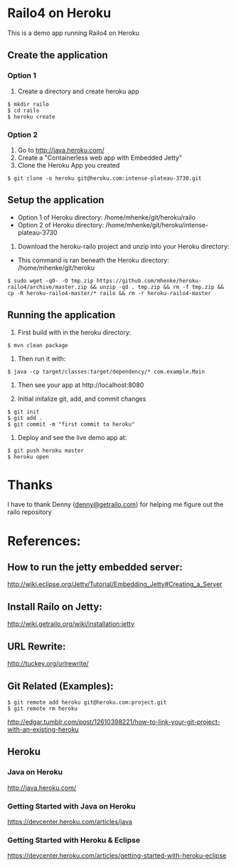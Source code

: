 # Railo4 on Heroku

This is a demo app running Railo4 on Heroku

## Create the application
### Option 1
 1. Create a directory and create heroku app

 ```
 $ mkdir railo
 $ cd railo
 $ heroku create
 ```

### Option 2 

 1. Go to http://java.heroku.com/
 2. Create a "Containerless web app with Embedded Jetty"
 3. Clone the Heroku App you created
  
 ```
 $ git clone -o heroku git@heroku.com:intense-plateau-3730.git
 ```

## Setup the application

 - Option 1 of Heroku directory: /home/mhenke/git/heroku/railo
 - Option 2 of Heroku directory: /home/mhenke/git/heroku/intense-plateau-3730  

 1. Download the heroku-railo project and unzip into your Heroku directory:
   - This command is ran beneath the Heroku directory: /home/mhenke/git/heroku

 ```
 $ sudo wget -qO- -O tmp.zip https://github.com/mhenke/heroku-railo4/archive/master.zip && unzip -qd . tmp.zip && rm -f tmp.zip && cp -R heroku-railo4-master/* railo && rm -r heroku-railo4-master
 ```

## Running the application
 1. First build with in the heroku directory:

 ```
 $ mvn clean package
 ```

 1. Then run it with:
   
 ```
 $ java -cp target/classes:target/dependency/* com.example.Main
 ```
	
 1. Then see your app at http://localhost:8080
 
 1. Initial initalize git, add, and commit changes

 ```
 $ git init
 $ git add .
 $ git commit -m "first commit to heroku"
 ```

 1. Deploy and see the live demo app at:

 ```
 $ git push heroku master
 $ heroku open
 ```

# Thanks
  I have to thank Denny (denny@getrailo.com) for helping me figure out the railo repository	

# References:
## How to run the jetty embedded server:
  http://wiki.eclipse.org/Jetty/Tutorial/Embedding_Jetty#Creating_a_Server
## Install Railo on Jetty:
  http://wiki.getrailo.org/wiki/installation:jetty
## URL Rewrite:
  http://tuckey.org/urlrewrite/	
## Git Related (Examples):
```
$ git remote add heroku git@heroku.com:project.git
$ git remote rm heroku
```	
http://edgar.tumblr.com/post/12610398221/how-to-link-your-git-project-with-an-existing-heroku
## Heroku
### Java on Heroku
  http://java.heroku.com/
### Getting Started with Java on Heroku 
  https://devcenter.heroku.com/articles/java
### Getting Started with Heroku & Eclipse
  https://devcenter.heroku.com/articles/getting-started-with-heroku-eclipse

